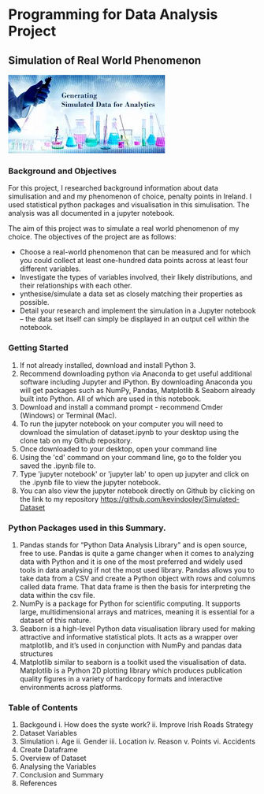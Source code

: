 # Programming for Data Analysis Project
## Simulation of Real World Phenomenon

![](images/simulation.png)


### Background and Objectives
For this project, I researched background information about data simulisation and and my phenomenon of choice, penalty points in Ireland. I used statistical python packages and visualisation in this simulisation. The analysis was all documented in a jupyter notebook.

The aim of this project was to simulate a real world phenomenon of my choice. The objectives of the project are as follows:

* Choose a real-world phenomenon that can be measured and for which you could collect at least one-hundred data points across at least four different variables.
* Investigate the types of variables involved, their likely distributions, and their relationships with each other.
* ynthesise/simulate a data set as closely matching their properties as possible.
* Detail your research and implement the simulation in a Jupyter notebook – the data set itself can simply be displayed in an output cell within the notebook. 


### Getting Started

1. If not already installed, download and install Python 3.
2. Recommend downloading python via Anaconda to get useful additional software including Jupyter and iPython. By downloading Anaconda you will get packages such as NumPy, Pandas, Matplotlib & Seaborn already built into Python. All of which are used in this notebook.
3. Download and install a command prompt - recommend Cmder (Windows) or Terminal (Mac).
4. To run the jupyter notebook on your computer you will need to download the simulation of dataset.ipynb to your desktop using the clone tab on my Github repository.
5. Once downloaded to your desktop, open your command line
6. Using the 'cd' command on your command line, go to the folder you saved the .ipynb file to.
7. Type 'jupyter notebook' or 'jupyter lab' to open up jupyter and click on the .ipynb file to view the jupyter notebook. 
8. You can also view the jupyter notebook directly on Github by clicking on the link to my repository https://github.com/kevindooley/Simulated-Dataset

### Python Packages used in this Summary.
1. Pandas stands for “Python Data Analysis Library" and is open source, free to use. Pandas is quite a game changer when it comes to analyzing data with Python and it is one of the most preferred and widely used tools in data analysing if not the most used library. Pandas allows you to take data from a CSV and create a Python object with rows and columns called data frame. That data frame is then the basis for interpreting the data within the csv file.
2. NumPy is a package for Python for scientific computing. It supports large, multidimensional arrays and matrices, meaning it is essential for a dataset of this nature.
3. Seaborn is a high-level Python data visualisation library used for making attractive and informative statistical plots. It acts as a wrapper over matplotlib, and it’s used in conjunction with NumPy and pandas data structures
4. Matplotlib similar to seaborn is a toolkit used the visualisation of data. Matplotlib is a Python 2D plotting library which produces publication quality figures in a variety of hardcopy formats and interactive environments across platforms.

### Table of Contents

1. Backgound
     i.  How does the syste work?
     ii. Improve Irish Roads Strategy
2. Dataset Variables
3. Simulation
     i.   Age
     ii.  Gender
     iii. Location
     iv.  Reason
     v.   Points
     vi. Accidents
4. Create Dataframe
5. Overview of Dataset
6. Analysing the  Variables
7. Conclusion and Summary
8. References
  
